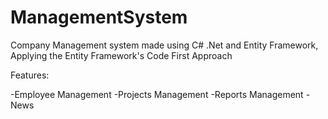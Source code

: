 # ManagementSystem
Company Management system made using C# .Net and Entity Framework,
Applying the Entity Framework's Code First Approach

Features:

-Employee Management
-Projects Management
-Reports Management
-News
